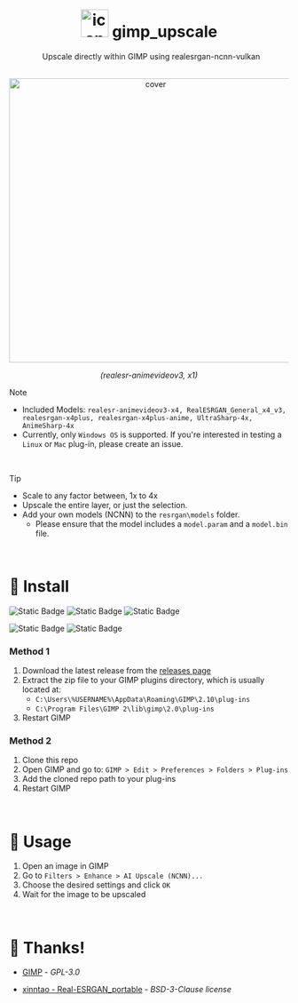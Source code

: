 <h1 align="center">
  <img src="https://github.com/user-attachments/assets/fd0b3a53-7240-4a01-8dff-5dcf4d0ca46b" alt="icon" width="50">
  gimp_upscale
</h1>


<p align="center">
  Upscale directly within GIMP using realesrgan-ncnn-vulkan
</p>


<p align="center">
  <img src="https://github.com/user-attachments/assets/a8b6a88e-a438-462e-8b97-e1e8091df748" alt="cover" width=512>
</p>


<p align="center">
  <em>(realesr-animevideov3, x1)</em>
</p>


> [!NOTE]
> - Included Models: `realesr-animevideov3-x4, RealESRGAN_General_x4_v3, realesrgan-x4plus, realesrgan-x4plus-anime, UltraSharp-4x, AnimeSharp-4x`
> - Currently, only `Windows OS` is supported. If you're interested in testing a `Linux` or `Mac` plug-in, please create an issue.


<br>


> [!TIP]
> - Scale to any factor between, 1x to 4x
> - Upscale the entire layer, or just the selection.
> - Add your own models (NCNN) to the `resrgan\models` folder.
>   - Please ensure that the model includes a `model.param` and a `model.bin` file.


<br>


# 💾 Install
![Static Badge](https://img.shields.io/badge/Intel-blue) ![Static Badge](https://img.shields.io/badge/AMD-red) ![Static Badge](https://img.shields.io/badge/Nvidia-green)


![Static Badge](https://img.shields.io/badge/Windows-gray)
![Static Badge](https://img.shields.io/badge/GIMP-2.10%2B-green)


### Method 1
1) Download the latest release from the [releases page](https://github.com/Nenotriple/gimp_upscale/releases/tag/v1.0)
2) Extract the zip file to your GIMP plugins directory, which is usually located at:
   - `C:\Users\%USERNAME%\AppData\Roaming\GIMP\2.10\plug-ins`
   - `C:\Program Files\GIMP 2\lib\gimp\2.0\plug-ins`
3) Restart GIMP


### Method 2
1) Clone this repo
2) Open GIMP and go to: `GIMP > Edit > Preferences > Folders > Plug-ins`
3) Add the cloned repo path to your plug-ins
4) Restart GIMP


<br>


# 📝 Usage


1) Open an image in GIMP
2) Go to `Filters > Enhance > AI Upscale (NCNN)...`
3) Choose the desired settings and click `OK`
4) Wait for the image to be upscaled


<br>


# 👥 Thanks!

- [GIMP](https://www.gimp.org/) - *GPL-3.0*

- [xinntao - Real-ESRGAN_portable](https://github.com/xinntao/Real-ESRGAN#portable-executable-files-ncnn) - *BSD-3-Clause license*
